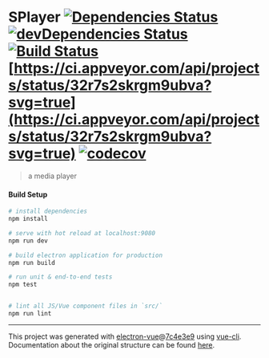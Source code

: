 # SPlayer [![Dependencies Status](https://david-dm.org/chiflix/splayerx/status.svg)](https://david-dm.org/chiflix/splayerx) [![devDependencies Status](https://david-dm.org/chiflix/splayerx/dev-status.svg)](https://david-dm.org/chiflix/splayerx?type=dev) [![Build Status](https://travis-ci.org/chiflix/splayerx.svg?branch=master)](https://travis-ci.org/chiflix/splayerx) [https://ci.appveyor.com/api/projects/status/32r7s2skrgm9ubva?svg=true](https://ci.appveyor.com/api/projects/status/32r7s2skrgm9ubva?svg=true) [![codecov](https://codecov.io/gh/chiflix/splayerx/branch/master/graph/badge.svg)](https://codecov.io/gh/chiflix/splayerx)

> a media player

#### Build Setup

``` bash
# install dependencies
npm install

# serve with hot reload at localhost:9080
npm run dev

# build electron application for production
npm run build

# run unit & end-to-end tests
npm test


# lint all JS/Vue component files in `src/`
npm run lint

```

---

This project was generated with [electron-vue](https://github.com/SimulatedGREG/electron-vue)@[7c4e3e9](https://github.com/SimulatedGREG/electron-vue/tree/7c4e3e90a772bd4c27d2dd4790f61f09bae0fcef) using [vue-cli](https://github.com/vuejs/vue-cli). Documentation about the original structure can be found [here](https://simulatedgreg.gitbooks.io/electron-vue/content/index.html).
